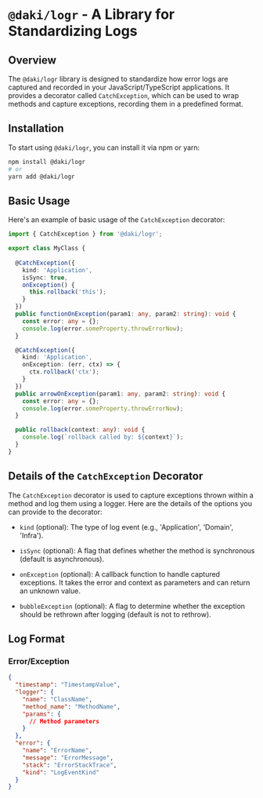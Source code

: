 # `@daki/logr` - A Library for Standardizing Logs

## Overview

The `@daki/logr` library is designed to standardize how error logs are captured and recorded in your JavaScript/TypeScript applications. It provides a decorator called `CatchException`, which can be used to wrap methods and capture exceptions, recording them in a predefined format.

## Installation

To start using `@daki/logr`, you can install it via npm or yarn:

```bash
npm install @daki/logr
# or
yarn add @daki/logr
```

## Basic Usage

Here's an example of basic usage of the `CatchException` decorator:

```typescript
import { CatchException } from '@daki/logr';

export class MyClass {
  
  @CatchException({
    kind: 'Application',
    isSync: true,
    onException() {
      this.rollback('this');
    }
  })
  public functionOnException(param1: any, param2: string): void {
    const error: any = {};
    console.log(error.someProperty.throwErrorNow);
  }

  @CatchException({
    kind: 'Application',
    onException: (err, ctx) => {
      ctx.rollback('ctx');
    }
  })
  public arrowOnException(param1: any, param2: string): void {
    const error: any = {};
    console.log(error.someProperty.throwErrorNow);
  }

  public rollback(context: any): void {
    console.log(`rollback called by: ${context}`);
  }
}
```

## Details of the `CatchException` Decorator

The `CatchException` decorator is used to capture exceptions thrown within a method and log them using a logger. Here are the details of the options you can provide to the decorator:

- `kind` (optional): The type of log event (e.g., 'Application', 'Domain', 'Infra').

- `isSync` (optional): A flag that defines whether the method is synchronous (default is asynchronous).

- `onException` (optional): A callback function to handle captured exceptions. It takes the error and context as parameters and can return an unknown value.

- `bubbleException` (optional): A flag to determine whether the exception should be rethrown after logging (default is not to rethrow).

## Log Format

### Error/Exception
```JSON
{
  "timestamp": "TimestampValue",
  "logger": {
    "name": "ClassName",
    "method_name": "MethodName",
    "params": {
      // Method parameters
    }
  },
  "error": {
    "name": "ErrorName",
    "message": "ErrorMessage",
    "stack": "ErrorStackTrace",
    "kind": "LogEventKind"
  }
}
```